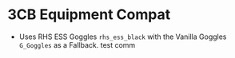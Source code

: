 # 3CB Equipment Compat

- Uses RHS ESS Goggles `rhs_ess_black` with the Vanilla Goggles `G_Goggles` as a Fallback.
test comm
